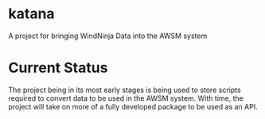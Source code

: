 # katana
A project for bringing WindNinja Data into the AWSM system

# Current Status
The project being in its most early stages is being used to store scripts required to convert
data to be used in the AWSM system. With time, the project will take on more of a 
fully developed package to be used as an API.


